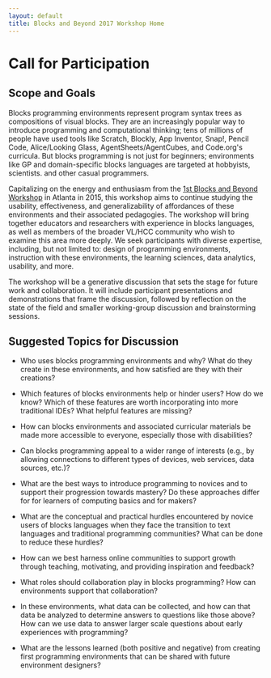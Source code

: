 ```yaml
---
layout: default
title: Blocks and Beyond 2017 Workshop Home
---
```

# Call for Participation

## Scope and Goals
Blocks programming environments represent program syntax trees as compositions of visual blocks. They are an increasingly popular way to introduce
programming and computational thinking; 
tens of millions of people have used tools like 
Scratch, Blockly, App Inventor, Snap!, Pencil Code, Alice/Looking
Glass, AgentSheets/AgentCubes, and Code.org's curricula. 
But blocks programming is not just for beginners; environments like GP and
domain-specific blocks languages are targeted at hobbyists, scientists. and other
casual programmers. 

Capitalizing on the energy and enthusiasm from the
 <a href="http://cs.wellesley.edu/~blocks-and-beyond/1">1st Blocks and Beyond Workshop</a> in Atlanta
in 2015, this workshop aims to continue studying the 
usability, effectiveness, and generalizability of affordances of these
environments and their associated pedagogies. 
The workshop will bring
together educators and researchers with experience in blocks languages, as
well as members of the broader VL/HCC community who wish to examine this area
more deeply. We seek participants with diverse expertise, including, but not
limited to: design of programming environments, instruction with these
environments, the learning sciences, data analytics, usability, and more.


The workshop will be a generative discussion that sets the stage for
future work and collaboration. It will include participant presentations and
demonstrations that frame the discussion, followed by reflection on the state
of the field and smaller working-group discussion and brainstorming sessions.

## Suggested Topics for Discussion

* Who uses blocks programming environments and why? What do they create
    in these environments, and how satisfied are they with their creations?

* Which features of blocks environments help or hinder users? How do we know? Which of these features are worth incorporating into more traditional
IDEs?  What helpful features are missing?

* How can blocks environments and associated curricular materials be made more accessible to everyone, 
especially those with disabilities?

* Can blocks programming appeal to a wider range of interests (e.g., by allowing connections to
different types of devices, web services, data sources, etc.)?

* What are the best ways to introduce programming to novices and to
support their progression towards mastery? Do these approaches differ for
for learners of computing basics and for makers? 

* What are the conceptual and practical hurdles encountered by novice
users of blocks languages when they face the transition to text languages
and traditional programming communities? What can be done to reduce these
hurdles?

* How can we best harness online communities to support growth through
teaching, motivating, and providing inspiration and feedback?

* What roles should collaboration play in blocks programming? How can environments support that collaboration? 
<!--What kinds of roles should collaboration play in blocks environments?
What problems should we attempt to address using collaboration and what
kinds of communication are necessary? How can environments support that
collaboration most easily? Is real-time co-editing of code really a
desirable end-state, or is there another model that we should seek to
support?-->

* In these environments, what data can be collected, and how can that
data be analyzed to determine answers to questions like those above?  How
can we use data to answer larger scale questions about early experiences
with programming?

* What are the lessons learned (both positive and negative) from
creating first programming environments that can be shared with future
environment designers?

